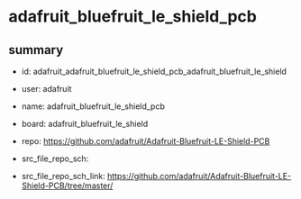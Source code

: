 # adafruit_bluefruit_le_shield_pcb
 
## summary 
* id: adafruit_adafruit_bluefruit_le_shield_pcb_adafruit_bluefruit_le_shield
* user: adafruit
* name: adafruit_bluefruit_le_shield_pcb
* board: adafruit_bluefruit_le_shield
* repo: https://github.com/adafruit/Adafruit-Bluefruit-LE-Shield-PCB



* src_file_repo_sch: 
* src_file_repo_sch_link: https://github.com/adafruit/Adafruit-Bluefruit-LE-Shield-PCB/tree/master/






